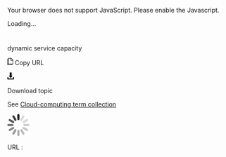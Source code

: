 Your browser does not support JavaScript. Please enable the Javascript.

Loading...

# 

dynamic service capacity

![Copy URL](dynamic-service-capacity_files/Copy.png)
Copy URL

![Download](dynamic-service-capacity_files/Download.png)

Download topic

See [Cloud-computing term collection](https://worldready.cloudapp.net/Styleguide/Read?id=2700&topicid=28841)

![In progress](dynamic-service-capacity_files/activity-large.gif)

URL :
